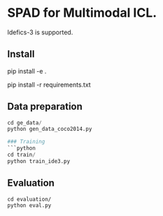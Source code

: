 # SPAD for Multimodal ICL.
Idefics-3 is supported.

## Install

pip install -e .

pip install -r requirements.txt

## Data preparation
```python
cd ge_data/
python gen_data_coco2014.py

### Training
```python
cd train/
python train_ide3.py
```

## Evaluation
```
cd evaluation/
python eval.py
```
